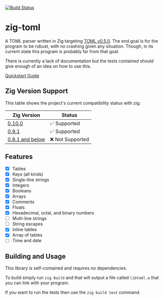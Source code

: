 [![Build Status](https://github.com/aeronavery/zig-toml/actions/workflows/unit_tests.yml/badge.svg)](https://github.com/aeronavery/zig-toml/actions/workflows/unit_tests.yml)

# zig-toml
A TOML parser written in Zig targeting [TOML v0.5.0](https://github.com/toml-lang/toml). The end goal is for the program to be robust, with no crashing given any situation. Though, in its current state this program is probably far from that goal.

There is currently a lack of documentation but the tests contained should give enough of an idea on how to use this.

[Quickstart Guide](https://github.com/darithorn/zig-toml/wiki/Quickstart-Guide)

## Zig Version Support
This table shows the project's current compatibility status with zig:

| Zig Version | Status |
| -- | -- |
| [0.10.0](https://ziglang.org/documentation/0.10.0/) | ✅ Supported | 
| [0.9.1](https://ziglang.org/documentation/0.9.1/) | ✅ Supported | 
| [0.8.1 and below](https://ziglang.org/documentation/0.8.1/) | ❌ Not Supported |
 

## Features
- [x] Tables
- [x] Keys (all kinds)
- [x] Single-line strings
- [x] Integers
- [x] Booleans
- [x] Arrays
- [x] Comments
- [x] Floats
- [x] Hexadecimal, octal, and binary numbers
- [ ] Multi-line strings
- [ ] String escapes
- [x] Inline tables
- [x] Array of tables
- [ ] Time and date

## Building and Usage

This library is self-contained and requires no dependencies.

To build simply run `zig build` and that will output a file called `libtoml.a` that you can link with your program.

If you want to run the tests then use the `zig build test` command.

